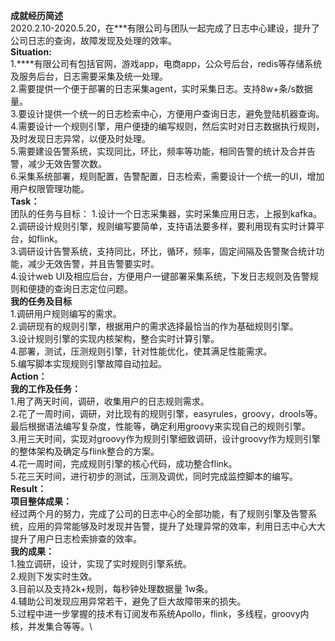 **成就经历简述**\
2020.2.10-2020.5.20，在***有限公司与团队一起完成了日志中心建设，提升了公司日志的查询，故障发现及处理的效率。\
**Situation:**\
1.****有限公司有包括官网，游戏app，电商app，公众号后台，redis等存储系统及服务后台，日志需要采集及统一处理。\
2.需要提供一个便于部署的日志采集agent，实时采集日志。支持8w+条/s数据量。\
3.要设计提供一个统一的日志检索中心，方便用户查询日志，避免登陆机器查询。\
4.需要设计一个规则引擎，用户便捷的编写规则，然后实时对日志数据执行规则，及时发现日志异常，以便及时处理。\
5.需要建设告警系统，实现同比，环比，频率等功能，相同告警的统计及合并告警，减少无效告警次数。\
6.采集系统部署，规则配置，告警配置，日志检索，需要设计一个统一的UI，增加用户权限管理功能。\
**Task：**\
团队的任务与目标：
1.设计一个日志采集器，实时采集应用日志，上报到kafka。\
2.调研设计规则引擎，规则编写要简单，支持语法要多样，要利用现有实时计算平台，如flink。\
3.调研设计告警系统，支持同比，环比，循环，频率，固定间隔及告警聚合统计功能，减少无效告警，并且告警要实时。\
4.设计web UI及相应后台，方便用户一键部署采集系统，下发日志规则及告警规则和便捷的查询日志定位问题。 \
**我的任务及目标**\
1.调研用户规则编写的需求。\
2.调研现有的规则引擎，根据用户的需求选择最恰当的作为基础规则引擎。\
3.设计规则引擎的实现内核架构，整合实时计算引擎。\
4.部署，测试，压测规则引擎，针对性能优化，使其满足性能需求。\
5.编写脚本实现规则引擎故障自动拉起。 \
**Action：**\
**我的工作及任务：**\
1.用了两天时间，调研，收集用户的日志规则需求。\
2.花了一周时间，调研，对比现有的规则引擎，easyrules，groovy，drools等。最后根据语法编写复杂度，性能等，确定利用groovy来实现自己的规则引擎。\
3.用三天时间，实现对groovy作为规则引擎细致调研，设计groovy作为规则引擎的整体架构及确定与flink整合的方案。\
4.花一周时间，完成规则引擎的核心代码，成功整合flink。\
5.花三天时间，进行初步的测试，压测及调优，同时完成监控脚本的编写。\
**Result：**\
**项目整体成果：**\
经过两个月的努力，完成了公司的日志中心的全部功能，有了规则引擎及告警系统，应用的异常能够及时发现并告警，提升了处理异常的效率，利用日志中心大大提升了用户日志检索排查的效率。 \
**我的成果：**\
1.独立调研，设计，实现了实时规则引擎系统。\
2.规则下发实时生效。\
3.目前以及支持2k+规则，每秒钟处理数据量 1w条。\
4.辅助公司发现应用异常若干，避免了巨大故障带来的损失。\
5.过程中进一步掌握的技术有订阅发布系统Apollo，flink，多线程，groovy内核，并发集合等等。\
